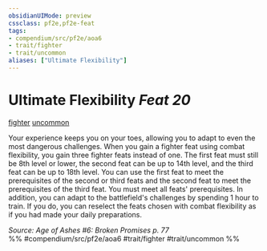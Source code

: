 ```yaml
---
obsidianUIMode: preview
cssclass: pf2e,pf2e-feat
tags:
- compendium/src/pf2e/aoa6
- trait/fighter
- trait/uncommon
aliases: ["Ultimate Flexibility"]
---
```

# Ultimate Flexibility  *Feat 20*  
[fighter](../../Rules/traits/fighter.md)  [uncommon](../../Rules/traits/uncommon.md)  


Your experience keeps you on your toes, allowing you to adapt to even the most dangerous challenges. When you gain a fighter feat using combat flexibility, you gain three fighter feats instead of one. The first feat must still be 8th level or lower, the second feat can be up to 14th level, and the third feat can be up to 18th level. You can use the first feat to meet the prerequisites of the second or third feats and the second feat to meet the prerequisites of the third feat. You must meet all feats' prerequisites. In addition, you can adapt to the battlefield's challenges by spending 1 hour to train. If you do, you can reselect the feats chosen with combat flexibility as if you had made your daily preparations.

*Source: Age of Ashes #6: Broken Promises p. 77*  
%% #compendium/src/pf2e/aoa6 #trait/fighter #trait/uncommon %%